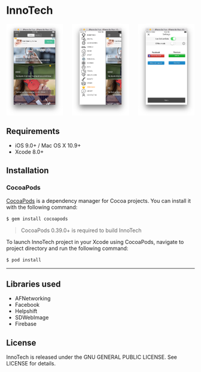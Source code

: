 # InnoTech

<p align="center">
<img align="left" src="scr1.png" height="30%" width="30%" alt=""/>
<img align="center" src="scr2.png" height="30%" width="30%" alt=""/>
<img align="right" src="scr3.png" height="30%" width="30%" alt=""/>


</p>


## Requirements

- iOS 9.0+ / Mac OS X 10.9+
- Xcode 8.0+

## Installation

### CocoaPods

[CocoaPods](http://cocoapods.org) is a dependency manager for Cocoa projects. You can install it with the following command:

```bash
$ gem install cocoapods
```

> CocoaPods 0.39.0+ is required to build InnoTech

To launch InnoTech project in your Xcode using CocoaPods, navigate to project directory and run the following command:

```bash
$ pod install
```
---

## Libraries used

- AFNetworking
- Facebook
- Helpshift
- SDWebImage
- Firebase

## License

InnoTech is released under the GNU GENERAL PUBLIC LICENSE. See LICENSE for details.
